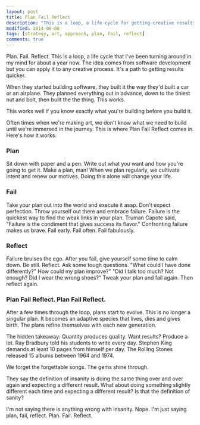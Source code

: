 ```yaml
---
layout: post
title: Plan Fail Reflect
description: "This is a loop, a life cycle for getting creative results."
modified: 2014-08-08
tags: [strategy, art, approach, plan, fail, reflect]
comments: true
---
```


Plan. Fail. Reflect.  This is a loop, a life cycle that I've been turning around in my mind for about a year now.  The idea comes from software development but you can apply it to any creative process.  It's a path to getting results quicker.

When they started building software, they built it the way they'd built a car or an airplane.  They planned everything out in advance, down to the tiniest nut and bolt, then built the the thing.  This works.

This works well if you know exactly what you're building before you build it.

Often times when we're making art, we don't know what we need to build until we're immersed in the journey.  This is where Plan Fail Reflect comes in.  Here's how it works.

### Plan
Sit down with paper and a pen.  Write out what you want and how you're going to get it.  Make a plan, man!  When we plan regularly, we cultivate intent and renew our motives.  Doing this alone will change your life.

### Fail
Take your plan out into the world and execute it asap.  Don't expect perfection.  Throw yourself out there and embrace failure.  Failure is the quickest way to find the weak links in your plan.  Truman Capote said, "Failure is the condiment that gives success its flavor."  Confronting failure makes us brave.  Fail early.  Fail often.  Fail fabulously.

### Reflect
Failure bruises the ego.  After you fail, give yourself some time to calm down.  Be still.  Reflect.  Ask some tough questions.  "What could I have done differently?"  How could my plan improve?"  "Did I talk too much?  Not enough?  Did I wear the wrong shoes?"  Tweak your plan and fail again.  Then reflect again.

### Plan Fail Reflect.  Plan Fail Reflect.

After a few times through the loop, plans start to evolve.  This is no longer a singular plan.  It becomes an adaptive species that lives, dies and gives birth. The plans refine themselves with each new generation.

The hidden takeaway:  Quantity produces quality.  Want results?  Produce a lot.  Ray Bradbury told his students to write every day.  Stephen King demands at least 10 pages from himself per day.  The Rolling Stones released 15 albums between 1964 and 1974.

We forget the forgettable songs. The gems shine through.
 

They say the definition of insanity is doing the same thing over and over again and expecting a different result.  What about doing something slightly different each time and expecting a different result?  Is that the definition of sanity?

 I'm not saying there is anything wrong with insanity.  Nope.  I'm just saying plan, fail, reflect.  Plan. Fail. Reflect.

